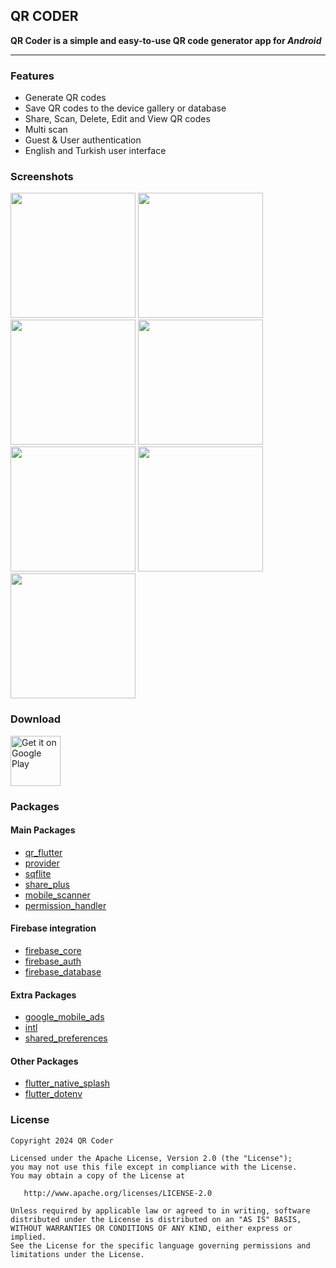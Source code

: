 ## QR CODER

**QR Coder is a simple and easy-to-use QR code generator app for *Android***

---

### Features

- Generate QR codes
- Save QR codes to the device gallery or database
- Share, Scan, Delete, Edit and View QR codes
- Multi scan
- Guest & User authentication
- English and Turkish user interface

### Screenshots

<img src="https://github.com/celebiFatih/qr_coder/screenshots/1.png" width="200">
<img src="https://github.com/celebiFatih/qr_coder/screenshots/2.png" width="200">
<img src="https://github.com/celebiFatih/qr_coder/screenshots/3.png" width="200">
<img src="https://github.com/celebiFatih/qr_coder/screenshots/4.png" width="200">
<img src="https://github.com/celebiFatih/qr_coder/screenshots/5.png" width="200">
<img src="https://github.com/celebiFatih/qr_coder/screenshots/6.png" width="200">
<img src="https://github.com/celebiFatih/qr_coder/screenshots/6.png" width="200">

### Download

[<img src="https://play.google.com/intl/en_us/badges/static/images/badges/en_badge_web_generic.png"
     alt="Get it on Google Play"
     height="80">](https://play.google.com/store/apps/details?id=com.qrcoder.app)

### Packages

#### Main Packages
- [qr_flutter](https://pub.dev/packages/qr_flutter)
- [provider](https://pub.dev/packages/provider)
- [sqflite](https://pub.dev/packages/sqflite)
- [share_plus](https://pub.dev/packages/share_plus)
- [mobile_scanner](https://pub.dev/packages/mobile_scanner)
- [permission_handler](https://pub.dev/packages/permission_handler)

#### Firebase integration
- [firebase_core](https://pub.dev/packages/firebase_core)
- [firebase_auth](https://pub.dev/packages/firebase_auth)
- [firebase_database](https://pub.dev/packages/firebase_database)

#### Extra Packages
- [google_mobile_ads](https://pub.dev/packages/google_mobile_ads)
- [intl](https://pub.dev/packages/intl)
- [shared_preferences](https://pub.dev/packages/shared_preferences)

#### Other Packages
- [flutter_native_splash](https://pub.dev/packages/flutter_native_splash)
- [flutter_dotenv](https://pub.dev/packages/flutter_dotenv)

### License

```
Copyright 2024 QR Coder

Licensed under the Apache License, Version 2.0 (the "License");
you may not use this file except in compliance with the License.
You may obtain a copy of the License at

   http://www.apache.org/licenses/LICENSE-2.0

Unless required by applicable law or agreed to in writing, software
distributed under the License is distributed on an "AS IS" BASIS,
WITHOUT WARRANTIES OR CONDITIONS OF ANY KIND, either express or implied.
See the License for the specific language governing permissions and
limitations under the License.
```